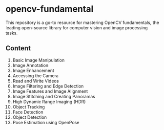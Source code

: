 # opencv-fundamental
This repository is a go-to resource for mastering OpenCV fundamentals, the leading open-source library for computer vision and image processing tasks. 

## Content
1. Basic Image Manipulation
2. Image Annotation 
3. Image Enhancement 
4. Accessing the Camera
5. Read and Write Videos
6. Image Filtering and Edge Detection
7. Image Features and Image Alignment
8. Image Stitching and Creating Panoramas
9. High Dynamic Range Imaging (HDR)
10. Object Tracking
11. Face Detection
12. Object Detection
13. Pose Estimation using OpenPose 
